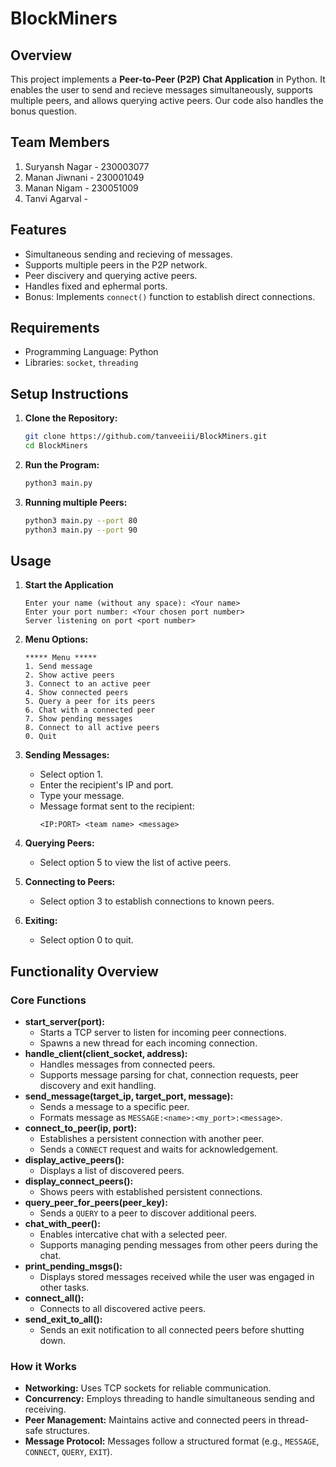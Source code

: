 # BlockMiners

## Overview
This project implements a **Peer-to-Peer (P2P) Chat Application** in Python. It enables the user to send and recieve messages simultaneously, supports multiple peers, and allows querying active peers. Our code also handles the bonus question.

## Team Members
1. Suryansh Nagar - 230003077
2. Manan Jiwnani - 230001049
3. Manan Nigam - 230051009
4. Tanvi Agarval - 

## Features
- Simultaneous sending and recieving of messages.
- Supports multiple peers in the P2P network.
- Peer discivery and querying active peers.
- Handles fixed and ephermal ports.
- Bonus: Implements `connect()` function to establish direct connections.

## Requirements
- Programming Language: Python
- Libraries: `socket`, `threading`

## Setup Instructions
1. **Clone the Repository:**
    ```bash
    git clone https://github.com/tanveeiii/BlockMiners.git
    cd BlockMiners
    ```
2. **Run the Program:**
    ```bash
    python3 main.py
    ```
3. **Running multiple Peers:**
    ```bash
    python3 main.py --port 80
    python3 main.py --port 90
    ```

## Usage

1. **Start the Application**
    ```
    Enter your name (without any space): <Your name>
    Enter your port number: <Your chosen port number>
    Server listening on port <port number>
    ```

2. **Menu Options:**
    ```
    ***** Menu *****
    1. Send message
    2. Show active peers
    3. Connect to an active peer
    4. Show connected peers
    5. Query a peer for its peers
    6. Chat with a connected peer
    7. Show pending messages
    8. Connect to all active peers
    0. Quit
    ```

3. **Sending Messages:**
    - Select option 1.
    - Enter the recipient's IP and port.
    - Type your message.
    - Message format sent to the recipient:
        ```
        <IP:PORT> <team name> <message>
        ```

4. **Querying Peers:**
    - Select option 5 to view the list of active peers.

5. **Connecting to Peers:**
    - Select option 3 to establish connections to known peers.

6. **Exiting:**
    - Select option 0 to quit.

## Functionality Overview

### Core Functions
- **start_server(port):**
    - Starts a TCP server to listen for incoming peer connections.
    - Spawns a new thread for each incoming connection.
- **handle_client(client_socket, address):**
    - Handles messages from connected peers.
    - Supports message parsing for chat, connection requests, peer discovery and exit handling.
- **send_message(target_ip, target_port, message):**
    - Sends a message to a specific peer.
    - Formats message as `MESSAGE:<name>:<my_port>:<message>`.
- **connect_to_peer(ip, port):**
    - Establishes a persistent connection with another peer.
    - Sends a `CONNECT` request and waits for acknowledgement.
- **display_active_peers():**
    - Displays a list of discovered peers.
- **display_connect_peers():**
    - Shows peers with established persistent connections.
- **query_peer_for_peers(peer_key):**
    - Sends a `QUERY` to a peer to discover additional peers.
- **chat_with_peer():**
    - Enables intercative chat with a selected peer.
    - Supports managing pending messages from other peers during the chat.
- **print_pending_msgs():**
    - Displays stored messages received while the user was engaged in other tasks.
- **connect_all():**
    - Connects to all discovered active peers.
- **send_exit_to_all():**
    - Sends an exit notification to all connected peers before shutting down.

### How it Works
- **Networking:** Uses TCP sockets for reliable communication.
- **Concurrency:** Employs threading to handle simultaneous sending and receiving.
- **Peer Management:** Maintains active and connected peers in thread-safe structures.
- **Message Protocol:** Messages follow a structured format (e.g., `MESSAGE`, `CONNECT`, `QUERY`, `EXIT`).
